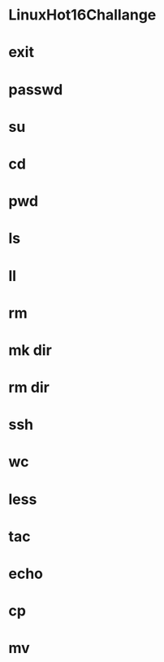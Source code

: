 # LinuxHot16Challange
# exit
# passwd
# su
# cd
# pwd
# ls
# ll
# rm
# mk dir
# rm dir
# ssh
# wc
# less
# tac
# echo
# cp
# mv
